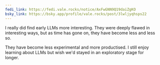 ```yaml
---
fedi_link: https://fedi.vale.rocks/notice/AxFwGNN9Q19daiZgKO
bsky_link: https://bsky.app/profile/vale.rocks/post/3lwljyqhsps22
---
```


I really did find early LLMs more interesting. They were deeply flawed in interesting ways, but as time has gone on, they have become less and less so.

They have become less experimental and more productised. I still enjoy learning about LLMs but wish we'd stayed in an exploratory stage for longer.
